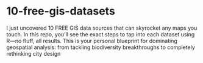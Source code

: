 # 10-free-gis-datasets
I just uncovered 10 FREE GIS data sources that can skyrocket any maps you touch. In this repo, you’ll see the exact steps to tap into each dataset using R—no fluff, all results. This is your personal blueprint for dominating geospatial analysis: from tackling biodiversity breakthroughs to completely rethinking city design
